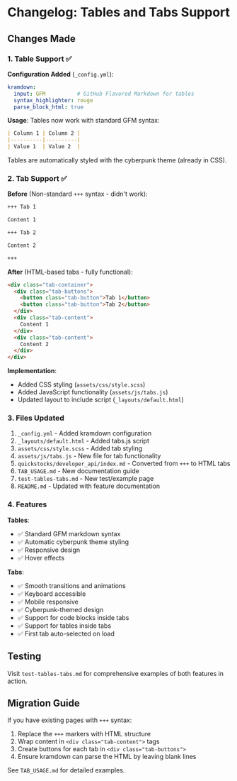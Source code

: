 # Changelog: Tables and Tabs Support

## Changes Made

### 1. Table Support ✅

**Configuration Added** (`_config.yml`):
```yaml
kramdown:
  input: GFM          # GitHub Flavored Markdown for tables
  syntax_highlighter: rouge
  parse_block_html: true
```

**Usage**: Tables now work with standard GFM syntax:
```markdown
| Column 1 | Column 2 |
|----------|----------|
| Value 1  | Value 2  |
```

Tables are automatically styled with the cyberpunk theme (already in CSS).

### 2. Tab Support ✅

**Before** (Non-standard `+++` syntax - didn't work):
```markdown
+++ Tab 1

Content 1

+++ Tab 2

Content 2

+++
```

**After** (HTML-based tabs - fully functional):
```html
<div class="tab-container">
  <div class="tab-buttons">
    <button class="tab-button">Tab 1</button>
    <button class="tab-button">Tab 2</button>
  </div>
  <div class="tab-content">
    Content 1
  </div>
  <div class="tab-content">
    Content 2
  </div>
</div>
```

**Implementation**:
- Added CSS styling (`assets/css/style.scss`)
- Added JavaScript functionality (`assets/js/tabs.js`)
- Updated layout to include script (`_layouts/default.html`)

### 3. Files Updated

1. `_config.yml` - Added kramdown configuration
2. `_layouts/default.html` - Added tabs.js script
3. `assets/css/style.scss` - Added tab styling
4. `assets/js/tabs.js` - New file for tab functionality
5. `quickstocks/developer_api/index.md` - Converted from `+++` to HTML tabs
6. `TAB_USAGE.md` - New documentation guide
7. `test-tables-tabs.md` - New test/example page
8. `README.md` - Updated with feature documentation

### 4. Features

**Tables**:
- ✅ Standard GFM markdown syntax
- ✅ Automatic cyberpunk theme styling
- ✅ Responsive design
- ✅ Hover effects

**Tabs**:
- ✅ Smooth transitions and animations
- ✅ Keyboard accessible
- ✅ Mobile responsive
- ✅ Cyberpunk-themed design
- ✅ Support for code blocks inside tabs
- ✅ Support for tables inside tabs
- ✅ First tab auto-selected on load

## Testing

Visit `test-tables-tabs.md` for comprehensive examples of both features in action.

## Migration Guide

If you have existing pages with `+++` syntax:

1. Replace the `+++` markers with HTML structure
2. Wrap content in `<div class="tab-content">` tags
3. Create buttons for each tab in `<div class="tab-buttons">`
4. Ensure kramdown can parse the HTML by leaving blank lines

See `TAB_USAGE.md` for detailed examples.
